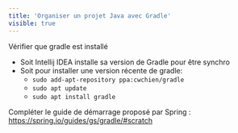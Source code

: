 ```yaml
---
title: 'Organiser un projet Java avec Gradle'
visible: true
---
```


Vérifier que gradle est installé
- Soit Intellij IDEA installe sa version de Gradle pour être synchro
- Soit pour installer une version récente de gradle:
	- `sudo add-apt-repository ppa:cwchien/gradle`
	- `sudo apt update`
	- `sudo apt install gradle`

Compléter le guide de démarrage proposé par Spring : https://spring.io/guides/gs/gradle/#scratch